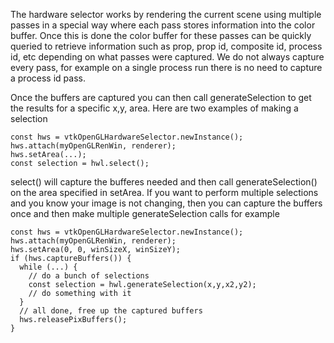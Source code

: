 The hardware selector works by rendering the current scene using multiple passes in a special way where each pass stores information into the color buffer. Once this is done the color buffer for these passes can be quickly queried to retrieve information such as prop, prop id, composite id, process id, etc depending on what passes were captured. We do not always capture every pass, for example on a single process run there is no need to capture a process id pass.

Once the buffers are captured you can then call generateSelection to get the results for a specific x,y, area. Here are two examples of making a selection

```
const hws = vtkOpenGLHardwareSelector.newInstance();
hws.attach(myOpenGLRenWin, renderer);
hws.setArea(...);
const selection = hwl.select();
```

select() will capture the bufferes needed and then call generateSelection() on the area specified in setArea.  If you want to perform multiple selections and you know your image is not changing, then you can capture the buffers once and then make multiple generateSelection calls for example

```
const hws = vtkOpenGLHardwareSelector.newInstance();
hws.attach(myOpenGLRenWin, renderer);
hws.setArea(0, 0, winSizeX, winSizeY);
if (hws.captureBuffers()) {
  while (...) {
    // do a bunch of selections
    const selection = hwl.generateSelection(x,y,x2,y2);
    // do something with it
  }
  // all done, free up the captured buffers
  hws.releasePixBuffers();
}
```
